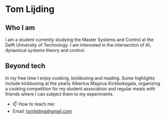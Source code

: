 # Tom Lijding

## Who I am
I am a student currently studying the Master Systems and Control at the Delft University of Technology. I am interested in the intersection of AI, dynamical systems theory and control.

## Beyond tech
In my free time I enjoy cooking, kickboxing and reading. Some highlights include kickboxing at the yearly Albertus Magnus Kickboksgala, organizing a cooking competition for my student association and regular meals with friends where I can subject them to my experiments.


- 📫 How to reach me:
-   Email: tomlijding@gmail.com
<!---
tomlijding/tomlijding is a ✨ special ✨ repository because its `README.md` (this file) appears on your GitHub profile.
You can click the Preview link to take a look at your changes.
--->
